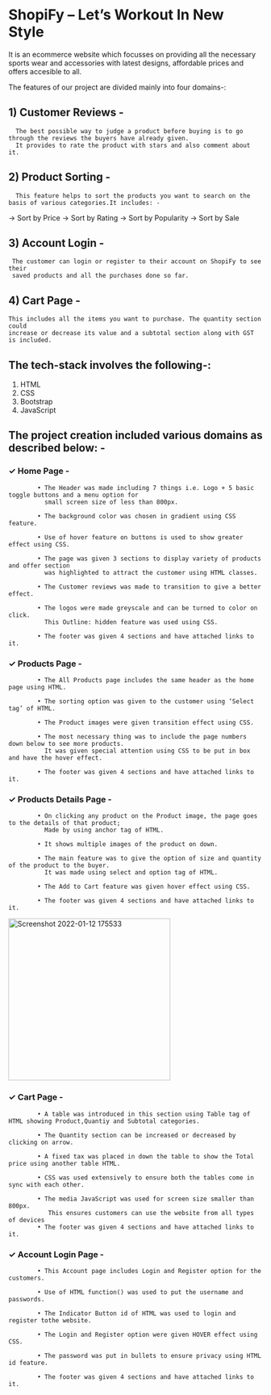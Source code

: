 # ShopiFy – Let’s Workout In New Style

It is an ecommerce website which focusses on providing all the necessary sports wear and accessories with latest designs,
affordable prices and offers accesible to all.

The features of our project are divided mainly into four domains-:

## 1) Customer Reviews - 

      The best possible way to judge a product before buying is to go through the reviews the buyers have already given. 
      It provides to rate the product with stars and also comment about it.

## 2) Product Sorting - 

      This feature helps to sort the products you want to search on the basis of various categories.It includes: -

 -> Sort by Price
 -> Sort by Rating
 -> Sort by Popularity
 -> Sort by Sale
 
## 3) Account Login - 

     The customer can login or register to their account on ShopiFy to see their 
     saved products and all the purchases done so far.

## 4) Cart Page - 
  
    This includes all the items you want to purchase. The quantity section could 
    increase or decrease its value and a subtotal section along with GST is included.

## The tech-stack involves the following-:

1. HTML
2. CSS
3. Bootstrap
4. JavaScript

## The project creation included various domains as described below: -

### ✓ Home Page -

            • The Header was made including 7 things i.e. Logo + 5 basic toggle buttons and a menu option for 
              small screen size of less than 800px.
              
            • The background color was chosen in gradient using CSS feature.
            
            • Use of hover feature on buttons is used to show greater effect using CSS.
            
            • The page was given 3 sections to display variety of products and offer section 
              was highlighted to attract the customer using HTML classes.
              
            • The Customer reviews was made to transition to give a better effect.
            
            • The logos were made greyscale and can be turned to color on click. 
              This Outline: hidden feature was used using CSS.
              
            • The footer was given 4 sections and have attached links to it.
            
### ✓ Products Page -

            • The All Products page includes the same header as the home page using HTML.
            
            • The sorting option was given to the customer using ‘Select tag’ of HTML.
            
            • The Product images were given transition effect using CSS.
            
            • The most necessary thing was to include the page numbers down below to see more products. 
              It was given special attention using CSS to be put in box and have the hover effect.
              
            • The footer was given 4 sections and have attached links to it.

### ✓ Products Details Page -

            • On clicking any product on the Product image, the page goes to the details of that product; 
              Made by using anchor tag of HTML.
            
            • It shows multiple images of the product on down.
            
            • The main feature was to give the option of size and quantity of the product to the buyer. 
              It was made using select and option tag of HTML.
            
            • The Add to Cart feature was given hover effect using CSS.
            
            • The footer was given 4 sections and have attached links to it.
            
   <img width="321" alt="Screenshot 2022-01-12 175533" src="https://user-images.githubusercontent.com/89255668/149140799-074ec6a1-61de-4964-a60f-8a362e57c8ae.png">
            
### ✓ Cart Page -

            • A table was introduced in this section using Table tag of HTML showing Product,Quantiy and Subtotal categories.
            
            • The Quantity section can be increased or decreased by clicking on arrow. 
            
            • A fixed tax was placed in down the table to show the Total price using another table HTML.
            
            • CSS was used extensively to ensure both the tables come in sync with each other.
             
            • The media JavaScript was used for screen size smaller than 800px.
               This ensures customers can use the website from all types of devices
            • The footer was given 4 sections and have attached links to it.
             
### ✓ Account Login Page -

            • This Account page includes Login and Register option for the customers.
            
            • Use of HTML function() was used to put the username and passwords.

            • The Indicator Button id of HTML was used to login and register tothe website.
            
            • The Login and Register option were given HOVER effect using CSS.
            
            • The password was put in bullets to ensure privacy using HTML id feature.
            
            • The footer was given 4 sections and have attached links to it.
